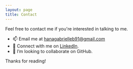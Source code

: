 ```yaml
---
layout: page
title: Contact
---
```


<p class="message">
  Feel free to contact me if you're interested in talking to me.
</p>

 * 📫 Email me at hanagabrielleb91@gmail.com
 * 👋 Connect with me on [LinkedIn](https://www.linkedin.com/in/hgbidon).
 * 💞️ I’m looking to collaborate on GitHub.
   
Thanks for reading!
